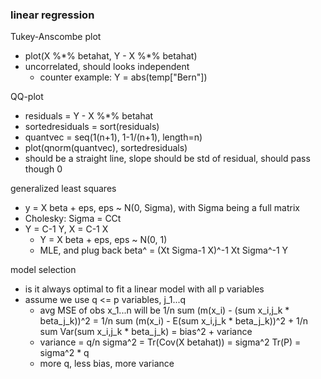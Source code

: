 ### linear regression

Tukey-Anscombe plot
- plot(X %\*% betahat, Y - X %\*% betahat)
- uncorrelated, should looks independent
    - counter example: Y = abs(temp["Bern"])

QQ-plot
- residuals = Y - X %*% betahat
- sortedresiduals = sort(residuals)
- quantvec = seq(1(n+1), 1-1/(n+1), length=n)
- plot(qnorm(quantvec), sortedresiduals)
- should be a straight line, slope should be std of residual, should pass though 0

generalized least squares
- y = X beta + eps, eps ~ N(0, Sigma), with Sigma being a full matrix
- Cholesky: Sigma = CCt
- Y = C-1 Y, X = C-1 X
    - Y = X beta + eps, eps ~ N(0, 1)
    - MLE, and plug back beta^ = (Xt Sigma-1 X)^-1 Xt Sigma^-1 Y

model selection
- is it always optimal to fit a linear model with all p variables
- assume we use q <= p variables, j_1...q
    - avg MSE of obs x_1...n will be 1/n sum (m(x_i) - (sum x_i,j_k * beta_j_k))^2
    = 1/n sum (m(x_i) - E(sum x_i,j_k * beta_j_k))^2 + 1/n sum Var(sum x_i,j_k * beta_j_k)
    = bias^2 + variance
    - variance = q/n sigma^2 = Tr(Cov(X betahat)) = sigma^2 Tr(P) = sigma^2 * q
    - more q, less bias, more variance
